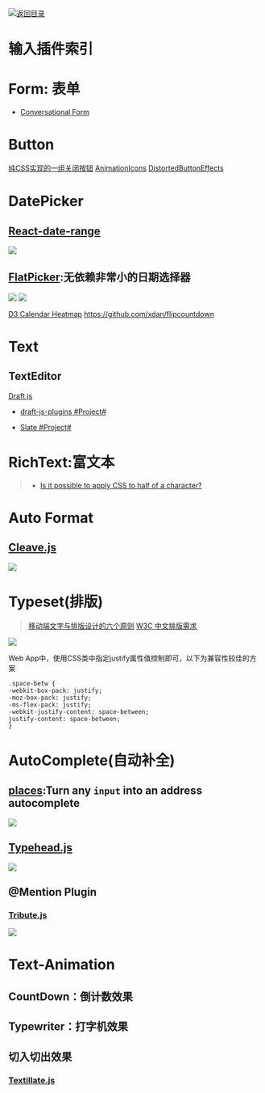 [![返回目录](https://parg.co/UGo)](https://parg.co/b4z) 

# 输入插件索引

# Form: 表单

- [Conversational Form](https://github.com/space10-community/conversational-form)

# Button


[纯CSS实现的一组关闭按钮](http://www.html5tricks.com/demo/css3-close-button/index.html)
 [AnimationIcons](http://tympanus.net/codrops/2016/02/23/icon-animations-powered-by-mo-js/)
 [DistortedButtonEffects](http://tympanus.net/Development/DistortedButtonEffects/)

# DatePicker

## [React-date-range](https://github.com/Adphorus/react-date-range)

![](https://camo.githubusercontent.com/76c13de683772f36fd8d97946d3bbd010439458c/68747470733a2f2f63646e2e706272642e636f2f696d616765732f31666a516c5a7a792e706e67)

## [FlatPicker](https://github.com/chmln/flatpickr):无依赖非常小的日期选择器
![](https://cloud.githubusercontent.com/assets/11352152/14549371/3cbb65da-028d-11e6-976d-a6f63f32061f.PNG)
![](https://cloud.githubusercontent.com/assets/11352152/14397836/d02d2f7c-fdad-11e5-9658-bedfb997ff52.png)

 [D3 Calendar Heatmap](https://github.com/DKirwan/calendar-heatmap)
 https://github.com/xdan/flipcountdown
 
# Text
## TextEditor
[Draft.js](http://facebook.github.io/draft-js/)

- [draft-js-plugins #Project#](https://www.draft-js-plugins.com/)

- [Slate #Project#](https://github.com/ianstormtaylor/slate)

# RichText:富文本
> - [Is it possible to apply CSS to half of a character?](http://stackoverflow.com/questions/23569441/is-it-possible-to-apply-css-to-half-of-a-character)

# Auto Format
## [Cleave.js](http://nosir.github.io/cleave.js/)
![](https://coding.net/u/hoteam/p/Cache/git/raw/master/2016/7/1/F77A1AFD-C420-4531-8077-F84EE8B6A23F.png)


# Typeset(排版)

> [移动端文字与排版设计的六个原则](http://www.ui.cn/detail/72212.html)
> [W3C 中文排版需求](https://www.w3.org/TR/clreq/#positioning_of_bilingual_annotations)

![](http://img.ui.cn/data/file/1/4/0/364041.jpg?imageView2/2/w/900/q/90)

Web App中，使用CSS类中指定justify属性值控制即可，以下为兼容性较佳的方案

``` 
.space-betw {
-webkit-box-pack: justify;
-moz-box-pack: justify;
-ms-flex-pack: justify;
-webkit-justify-content: space-between;
justify-content: space-between;
} 
```

# AutoComplete(自动补全)
## [places](https://github.com/algolia/places):Turn any ```input``` into an address autocomplete
![](https://github.com/algolia/places/raw/master/demo.gif)

## [Typehead.js](https://github.com/twitter/typeahead.js)
![](http://7xkt0f.com1.z0.glb.clouddn.com/ECED4DAA-C722-4AE4-A233-E0C3CD3D123D.png)

## @Mention Plugin
### [Tribute.js](http://zurb.com/article/1435/tribute-js-a-new-lightweight-and-easy-to-)
![](http://www.zurb.com/blog/system/images/1812/original/tribute2.gif?1462310040)



# Text-Animation

## CountDown：倒计数效果



## Typewriter：打字机效果

## 切入切出效果

### [Textillate.js](http://www.yyyweb.com/demo/textillate/)

